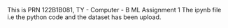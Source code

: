 This is PRN 122B1B081, TY - Computer - B 
ML Assignment 1 
The ipynb file i.e the python code and the dataset has been upload.
